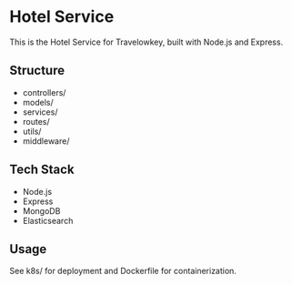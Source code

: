 # Hotel Service

This is the Hotel Service for Travelowkey, built with Node.js and Express.

## Structure
- controllers/
- models/
- services/
- routes/
- utils/
- middleware/

## Tech Stack
- Node.js
- Express
- MongoDB
- Elasticsearch

## Usage
See k8s/ for deployment and Dockerfile for containerization.